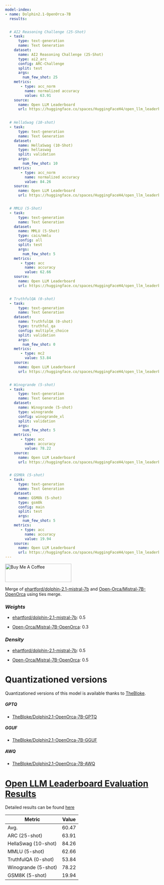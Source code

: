 ```yaml
---
model-index:
- name: Dolphin2.1-OpenOrca-7B
  results:


  # AI2 Reasoning Challenge (25-Shot)
  - task: 
      type: text-generation
      name: Text Generation
    dataset:
      name: AI2 Reasoning Challenge (25-Shot)
      type: ai2_arc
      config: ARC-Challenge
      split: test
      args:
        num_few_shot: 25
    metrics:
       - type: acc_norm
         name: normalized accuracy
         value: 63.91
    source:
      name: Open LLM Leaderboard
      url: https://huggingface.co/spaces/HuggingFaceH4/open_llm_leaderboard?query=Weyaxi/Dolphin2.1-OpenOrca-7B
      

  # HellaSwag (10-shot)
  - task: 
      type: text-generation
      name: Text Generation
    dataset:
      name: HellaSwag (10-Shot)
      type: hellaswag
      split: validation
      args:
        num_few_shot: 10
    metrics:
       - type: acc_norm
         name: normalized accuracy
         value: 84.26
    source:
      name: Open LLM Leaderboard
      url: https://huggingface.co/spaces/HuggingFaceH4/open_llm_leaderboard?query=Weyaxi/Dolphin2.1-OpenOrca-7B


  # MMLU (5-Shot)
  - task: 
      type: text-generation
      name: Text Generation
    dataset:
      name: MMLU (5-Shot)
      type: cais/mmlu
      config: all
      split: test
      args:
        num_few_shot: 5
    metrics:
       - type: acc
         name: accuracy
         value: 62.66
    source:
      name: Open LLM Leaderboard
      url: https://huggingface.co/spaces/HuggingFaceH4/open_llm_leaderboard?query=Weyaxi/Dolphin2.1-OpenOrca-7B


  # TruthfulQA (0-shot)
  - task: 
      type: text-generation
      name: Text Generation
    dataset:
      name: TruthfulQA (0-shot)
      type: truthful_qa
      config: multiple_choice
      split: validation
      args:
        num_few_shot: 0
    metrics:
       - type: mc2
         value: 53.84
    source:
      name: Open LLM Leaderboard
      url: https://huggingface.co/spaces/HuggingFaceH4/open_llm_leaderboard?query=Weyaxi/Dolphin2.1-OpenOrca-7B


  # Winogrande (5-shot)
  - task: 
      type: text-generation
      name: Text Generation
    dataset:
      name: Winogrande (5-shot)
      type: winogrande
      config: winogrande_xl
      split: validation
      args:
        num_few_shot: 5
    metrics:
       - type: acc
         name: accuracy
         value: 78.22
    source:
      name: Open LLM Leaderboard
      url: https://huggingface.co/spaces/HuggingFaceH4/open_llm_leaderboard?query=Weyaxi/Dolphin2.1-OpenOrca-7B


  # GSM8k (5-shot)
  - task: 
      type: text-generation
      name: Text Generation
    dataset:
      name: GSM8k (5-shot)
      type: gsm8k
      config: main
      split: test
      args:
        num_few_shot: 5
    metrics:
       - type: acc
         name: accuracy
         value: 19.94
    source:
      name: Open LLM Leaderboard
      url: https://huggingface.co/spaces/HuggingFaceH4/open_llm_leaderboard?query=Weyaxi/Dolphin2.1-OpenOrca-7B
---
```


<a href="https://www.buymeacoffee.com/PulsarAI" target="_blank"><img src="https://cdn.buymeacoffee.com/buttons/v2/default-yellow.png" alt="Buy Me A Coffee" style="height: 60px !important;width: 217px !important;" ></a>

Merge of [ehartford/dolphin-2.1-mistral-7b](https://huggingface.co/ehartford/dolphin-2.1-mistral-7b) and [Open-Orca/Mistral-7B-OpenOrca](https://huggingface.co/Open-Orca/Mistral-7B-OpenOrca) using ties merge.

### *Weights*

- [ehartford/dolphin-2.1-mistral-7b](https://huggingface.co/ehartford/dolphin-2.1-mistral-7b): 0.5

- [Open-Orca/Mistral-7B-OpenOrca](https://huggingface.co/Open-Orca/Mistral-7B-OpenOrca): 0.3

### *Density*

- [ehartford/dolphin-2.1-mistral-7b](https://huggingface.co/ehartford/dolphin-2.1-mistral-7b): 0.5

- [Open-Orca/Mistral-7B-OpenOrca](https://huggingface.co/Open-Orca/Mistral-7B-OpenOrca): 0.5

# Quantizationed versions

Quantizationed versions of this model is available thanks to [TheBloke](https://hf.co/TheBloke).

##### GPTQ

- [TheBloke/Dolphin2.1-OpenOrca-7B-GPTQ](https://huggingface.co/TheBloke/Dolphin2.1-OpenOrca-7B-GPTQ)

##### GGUF

- [TheBloke/Dolphin2.1-OpenOrca-7B-GGUF](https://huggingface.co/TheBloke/Dolphin2.1-OpenOrca-7B-GGUF)

##### AWQ

- [TheBloke/Dolphin2.1-OpenOrca-7B-AWQ](https://huggingface.co/TheBloke/Dolphin2.1-OpenOrca-7B-AWQ)

# [Open LLM Leaderboard Evaluation Results](https://huggingface.co/spaces/HuggingFaceH4/open_llm_leaderboard)
Detailed results can be found [here](https://huggingface.co/datasets/open-llm-leaderboard/details_Weyaxi__Dolphin2.1-OpenOrca-7B)

| Metric                | Value                     |
|-----------------------|---------------------------|
| Avg.                  | 60.47   |
| ARC (25-shot)         | 63.91          |
| HellaSwag (10-shot)   | 84.26    |
| MMLU (5-shot)         | 62.66         |
| TruthfulQA (0-shot)   | 53.84   |
| Winogrande (5-shot)   | 78.22   |
| GSM8K (5-shot)        | 19.94        |
